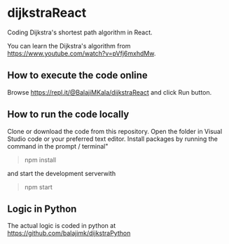 # dijkstraReact
Coding Dijkstra's shortest path algorithm in React.

You can learn the Dijkstra's algorithm from https://www.youtube.com/watch?v=pVfj6mxhdMw.

## How to execute the code online
Browse https://repl.it/@BalajiMKala/dijkstraReact and click Run button.

## How to run the code locally
Clone or download the code from this repository.
Open the folder in Visual Studio code or your preferred text editor.
Install packages by running the command in the prompt / terminal"
> npm install

and start the development serverwith
> npm start

## Logic in Python
The actual logic is coded in python at https://github.com/balajimk/dijkstraPython
